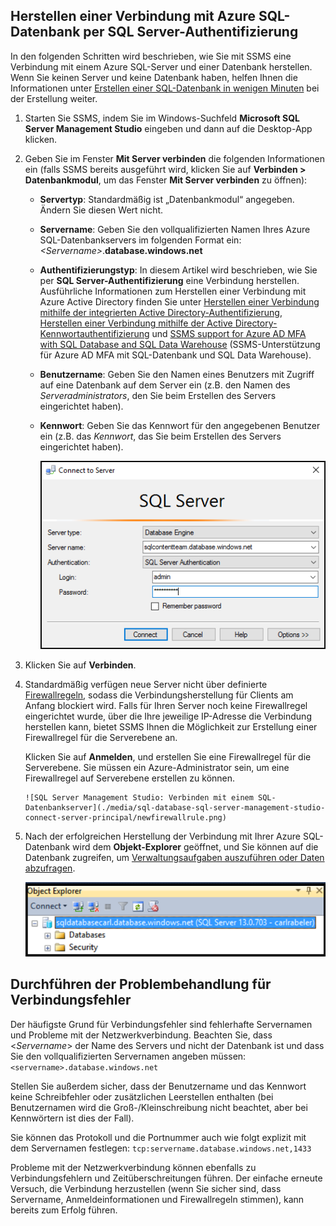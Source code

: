 

## Herstellen einer Verbindung mit Azure SQL-Datenbank per SQL Server-Authentifizierung
In den folgenden Schritten wird beschrieben, wie Sie mit SSMS eine Verbindung mit einem Azure SQL-Server und einer Datenbank herstellen. Wenn Sie keinen Server und keine Datenbank haben, helfen Ihnen die Informationen unter [Erstellen einer SQL-Datenbank in wenigen Minuten](../articles/sql-database/sql-database-get-started.md) bei der Erstellung weiter.

1. Starten Sie SSMS, indem Sie im Windows-Suchfeld **Microsoft SQL Server Management Studio** eingeben und dann auf die Desktop-App klicken.
2. Geben Sie im Fenster **Mit Server verbinden** die folgenden Informationen ein (falls SSMS bereits ausgeführt wird, klicken Sie auf **Verbinden > Datenbankmodul**, um das Fenster **Mit Server verbinden** zu öffnen):
   
   * **Servertyp**: Standardmäßig ist „Datenbankmodul“ angegeben. Ändern Sie diesen Wert nicht.
   * **Servername**: Geben Sie den vollqualifizierten Namen Ihres Azure SQL-Datenbankservers im folgenden Format ein: *&lt;Servername>*.**database.windows.net**
   * **Authentifizierungstyp**: In diesem Artikel wird beschrieben, wie Sie per **SQL Server-Authentifizierung** eine Verbindung herstellen. Ausführliche Informationen zum Herstellen einer Verbindung mit Azure Active Directory finden Sie unter [Herstellen einer Verbindung mithilfe der integrierten Active Directory-Authentifizierung](../articles/sql-database/sql-database-aad-authentication.md#connect-using-active-directory-integrated-authentication), [Herstellen einer Verbindung mithilfe der Active Directory-Kennwortauthentifizierung](../articles/sql-database/sql-database-aad-authentication.md#connect-using-active-directory-password-authentication) und [SSMS support for Azure AD MFA with SQL Database and SQL Data Warehouse](../articles/sql-database/sql-database-ssms-mfa-authentication.md) (SSMS-Unterstützung für Azure AD MFA mit SQL-Datenbank und SQL Data Warehouse).
   * **Benutzername**: Geben Sie den Namen eines Benutzers mit Zugriff auf eine Datenbank auf dem Server ein (z.B. den Namen des *Serveradministrators*, den Sie beim Erstellen des Servers eingerichtet haben).
   * **Kennwort**: Geben Sie das Kennwort für den angegebenen Benutzer ein (z.B. das *Kennwort*, das Sie beim Erstellen des Servers eingerichtet haben).
     
       ![SQL Server Management Studio: Verbinden mit einem SQL-Datenbankserver](./media/sql-database-sql-server-management-studio-connect-server-principal/connect.png)
3. Klicken Sie auf **Verbinden**.
4. Standardmäßig verfügen neue Server nicht über definierte [Firewallregeln](../articles/sql-database/sql-database-firewall-configure.md), sodass die Verbindungsherstellung für Clients am Anfang blockiert wird. Falls für Ihren Server noch keine Firewallregel eingerichtet wurde, über die Ihre jeweilige IP-Adresse die Verbindung herstellen kann, bietet SSMS Ihnen die Möglichkeit zur Erstellung einer Firewallregel für die Serverebene an.
   
    Klicken Sie auf **Anmelden**, und erstellen Sie eine Firewallregel für die Serverebene. Sie müssen ein Azure-Administrator sein, um eine Firewallregel auf Serverebene erstellen zu können.
   
       ![SQL Server Management Studio: Verbinden mit einem SQL-Datenbankserver](./media/sql-database-sql-server-management-studio-connect-server-principal/newfirewallrule.png)
5. Nach der erfolgreichen Herstellung der Verbindung mit Ihrer Azure SQL-Datenbank wird dem **Objekt-Explorer** geöffnet, und Sie können auf die Datenbank zugreifen, um [Verwaltungsaufgaben auszuführen oder Daten abzufragen](../articles/sql-database/sql-database-manage-azure-ssms.md).
   
     ![Neue Firewall auf Serverebene](./media/sql-database-sql-server-management-studio-connect-server-principal/connect-server-principal-5.png)

## Durchführen der Problembehandlung für Verbindungsfehler
Der häufigste Grund für Verbindungsfehler sind fehlerhafte Servernamen und Probleme mit der Netzwerkverbindung. Beachten Sie, dass <*Servername*> der Name des Servers und nicht der Datenbank ist und dass Sie den vollqualifizierten Servernamen angeben müssen: `<servername>.database.windows.net`

Stellen Sie außerdem sicher, dass der Benutzername und das Kennwort keine Schreibfehler oder zusätzlichen Leerstellen enthalten (bei Benutzernamen wird die Groß-/Kleinschreibung nicht beachtet, aber bei Kennwörtern ist dies der Fall).

Sie können das Protokoll und die Portnummer auch wie folgt explizit mit dem Servernamen festlegen: `tcp:servername.database.windows.net,1433`

Probleme mit der Netzwerkverbindung können ebenfalls zu Verbindungsfehlern und Zeitüberschreitungen führen. Der einfache erneute Versuch, die Verbindung herzustellen (wenn Sie sicher sind, dass Servername, Anmeldeinformationen und Firewallregeln stimmen), kann bereits zum Erfolg führen.

<!---HONumber=AcomDC_0824_2016-->